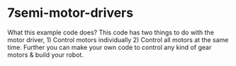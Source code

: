 # 7semi-motor-drivers
What this example code does?
This code has two things to do with the motor driver, 1) Control motors individually 2) Control all motors at the same time.
Further you can make your own code to control any kind of gear motors & build your robot.

